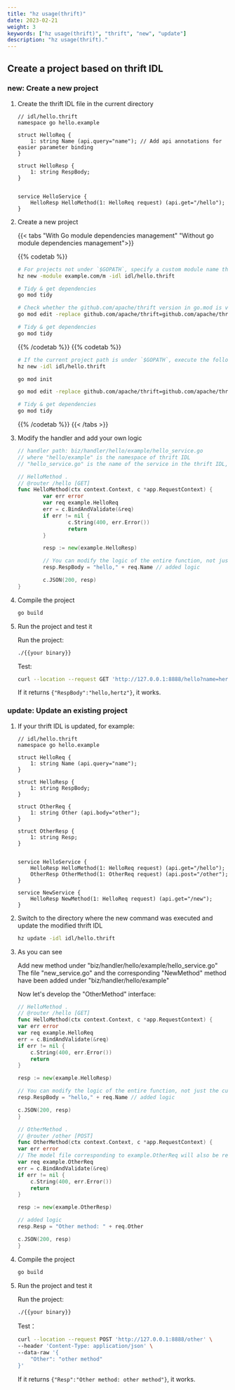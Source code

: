 ```yaml
---
title: "hz usage(thrift)"
date: 2023-02-21
weight: 3
keywords: ["hz usage(thrift)", "thrift", "new", "update"]
description: "hz usage(thrift)."
---
```


## Create a project based on thrift IDL

### new: Create a new project

1. Create the thrift IDL file in the current directory

   ```thrift
   // idl/hello.thrift
   namespace go hello.example

   struct HelloReq {
       1: string Name (api.query="name"); // Add api annotations for easier parameter binding
   }

   struct HelloResp {
       1: string RespBody;
   }


   service HelloService {
       HelloResp HelloMethod(1: HelloReq request) (api.get="/hello");
   }
   ```

2. Create a new project

   {{< tabs "With Go module dependencies management" "Without go module dependencies management">}}

   {{% codetab %}}

   ```bash
   # For projects not under `$GOPATH`, specify a custom module name through the `-module` command provided by the tool:
   hz new -module example.com/m -idl idl/hello.thrift

   # Tidy & get dependencies
   go mod tidy

   # Check whether the github.com/apache/thrift version in go.mod is v0.13.0, if not, continue to execute the remaining code in section 2.2
   go mod edit -replace github.com/apache/thrift=github.com/apache/thrift@v0.13.0

   # Tidy & get dependencies
   go mod tidy
   ```

   {{% /codetab %}}
   {{% codetab %}}

   ```bash
   # If the current project path is under `$GOPATH`, execute the following code block
   hz new -idl idl/hello.thrift

   go mod init

   go mod edit -replace github.com/apache/thrift=github.com/apache/thrift@v0.13.0

   # Tidy & get dependencies
   go mod tidy
   ```

   {{% /codetab %}}
   {{< /tabs >}}

3. Modify the handler and add your own logic

   ```go
   // handler path: biz/handler/hello/example/hello_service.go
   // where "hello/example" is the namespace of thrift IDL
   // "hello_service.go" is the name of the service in the thrift IDL, all methods defined by the service will be generated in this file

   // HelloMethod .
   // @router /hello [GET]
   func HelloMethod(ctx context.Context, c *app.RequestContext) {
           var err error
           var req example.HelloReq
           err = c.BindAndValidate(&req)
           if err != nil {
                   c.String(400, err.Error())
                   return
           }

           resp := new(example.HelloResp)

           // You can modify the logic of the entire function, not just the current template
           resp.RespBody = "hello," + req.Name // added logic

           c.JSON(200, resp)
   }
   ```

4. Compile the project

   ```bash
   go build
   ```

5. Run the project and test it

   Run the project:

   ```bash
   ./{{your binary}}
   ```

   Test:

   ```bash
   curl --location --request GET 'http://127.0.0.1:8888/hello?name=hertz'
   ```

   If it returns `{"RespBody":"hello,hertz"}`, it works.

### update: Update an existing project

1. If your thrift IDL is updated, for example:

   ```thrift
   // idl/hello.thrift
   namespace go hello.example

   struct HelloReq {
       1: string Name (api.query="name");
   }

   struct HelloResp {
       1: string RespBody;
   }

   struct OtherReq {
       1: string Other (api.body="other");
   }

   struct OtherResp {
       1: string Resp;
   }


   service HelloService {
       HelloResp HelloMethod(1: HelloReq request) (api.get="/hello");
       OtherResp OtherMethod(1: OtherReq request) (api.post="/other");
   }

   service NewService {
       HelloResp NewMethod(1: HelloReq request) (api.get="/new");
   }
   ```

2. Switch to the directory where the new command was executed and update the modified thrift IDL

   ```bash
   hz update -idl idl/hello.thrift
   ```

3. As you can see

   Add new method under "biz/handler/hello/example/hello_service.go"<br>
   The file "new_service.go" and the corresponding "NewMethod" method have been added under "biz/handler/hello/example"

   Now let's develop the "OtherMethod" interface:

   ```go
   // HelloMethod .
   // @router /hello [GET]
   func HelloMethod(ctx context.Context, c *app.RequestContext) {
   var err error
   var req example.HelloReq
   err = c.BindAndValidate(&req)
   if err != nil {
       c.String(400, err.Error())
       return
   }

   resp := new(example.HelloResp)

   // You can modify the logic of the entire function, not just the current template
   resp.RespBody = "hello," + req.Name // added logic

   c.JSON(200, resp)
   }

   // OtherMethod .
   // @router /other [POST]
   func OtherMethod(ctx context.Context, c *app.RequestContext) {
   var err error
   // The model file corresponding to example.OtherReq will also be regenerated
   var req example.OtherReq
   err = c.BindAndValidate(&req)
   if err != nil {
       c.String(400, err.Error())
       return
   }

   resp := new(example.OtherResp)

   // added logic
   resp.Resp = "Other method: " + req.Other

   c.JSON(200, resp)
   }
   ```

4. Compile the project

   ```bash
   go build
   ```

5. Run the project and test it

   Run the project:

   ```bash
   ./{{your binary}}
   ```

   Test：

   ```bash
   curl --location --request POST 'http://127.0.0.1:8888/other' \
   --header 'Content-Type: application/json' \
   --data-raw '{
       "Other": "other method"
   }'
   ```

   If it returns `{"Resp":"Other method: other method"}`, it works.
